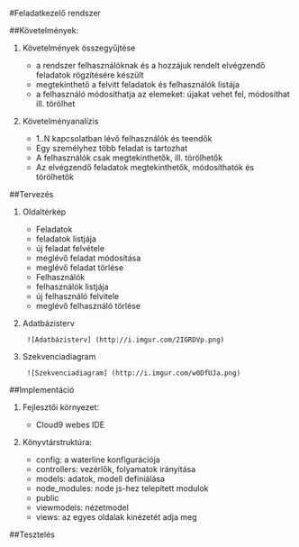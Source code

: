 #Feladatkezelő rendszer

##Követelmények:

1. Követelmények összegyűjtése

    + a rendszer felhasználóknak és a hozzájuk rendelt elvégzendő feladatok rögzítésére készült
    + megtekinthető a felvitt feladatok és felhasználók listája
    + a felhasználó módosíthatja az elemeket: újakat vehet fel, módosíthat ill. törölhet

2. Követelményanalízis
     + 1..N kapcsolatban lévő felhasználók és teendők
     + Egy személyhez több feladat is tartozhat
     + A felhasználók csak megtekinthetők, ill. törölhetők
     + Az elvégzendő feladatok megtekinthetők, módosíthatók és törölhetők
    

##Tervezés

    
1. Oldaltérkép
     
     + Feladatok
      - feladatok listjája
      - új feladat felvétele
      - meglévő feladat módosítása
      - meglévő feladat törlése
     
     + Felhasználók
      - felhasználók listjája
      - új felhasználó felvitele
      - meglévő felhasználó törlése

2. Adatbázisterv
    
        ![Adatbázisterv] (http://i.imgur.com/2IGRDVp.png)

3. Szekvenciadiagram

        ![Szekvenciadiagram] (http://i.imgur.com/w0DfUJa.png)
        
        
##Implementáció

1. Fejlesztői környezet:
    - Cloud9 webes IDE
    
2. Könyvtárstruktúra:
    - config: a waterline konfigurációja
    - controllers: vezérlők, folyamatok irányítása
    - models: adatok, modell definiálása
    - node_modules: node js-hez telepített modulok
    - public
    - viewmodels: nézetmodel
    - views: az egyes oldalak kinézetét adja meg
 

##Tesztelés

